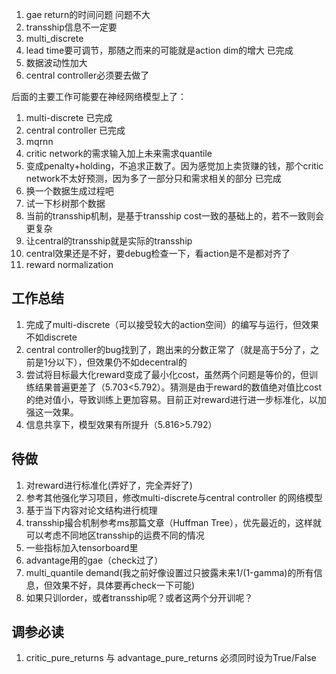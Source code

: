 1. gae return的时间问题  问题不大
2. transship信息不一定要
3. multi_discrete
4. lead time要可调节，那随之而来的可能就是action dim的增大  已完成
5. 数据波动性加大
6. central controller必须要去做了


后面的主要工作可能要在神经网络模型上了：
1. multi-discrete 已完成
2. central controller 已完成
3. mqrnn
4. critic network的需求输入加上未来需求quantile
5. 变成penalty+holding，不追求正数了。因为感觉加上卖货赚的钱，那个critic network不太好预测，因为多了一部分只和需求相关的部分  已完成
6. 换一个数据生成过程吧
7. 试一下杉树那个数据
8. 当前的transship机制，是基于transship cost一致的基础上的，若不一致则会更复杂
9. 让central的transship就是实际的transship
10. central效果还是不好，要debug检查一下，看action是不是都对齐了
11. reward normalization

## 工作总结
1. 完成了multi-discrete（可以接受较大的action空间）的编写与运行，但效果不如discrete
2. central controller的bug找到了，跑出来的分数正常了（就是高于5分了，之前是1分以下），但效果仍不如decentral的
3. 尝试将目标最大化reward变成了最小化cost，虽然两个问题是等价的，但训练结果普遍更差了（5.703<5.792）。猜测是由于reward的数值绝对值比cost的绝对值小，导致训练上更加容易。目前正对reward进行进一步标准化，以加强这一效果。
4. 信息共享下，模型效果有所提升（5.816>5.792）

## 待做
1. 对reward进行标准化(弄好了，完全弄好了)
2. 参考其他强化学习项目，修改multi-discrete与central controller 的网络模型
3. 基于当下内容对论文结构进行梳理
4. transship撮合机制参考ms那篇文章（Huffman Tree），优先最近的，这样就可以考虑不同地区transship的运费不同的情况
5. 一些指标加入tensorboard里
6. advantage用的gae（check过了）
7. multi_quantile demand(我之前好像设置过只披露未来1/(1-gamma)的所有信息，但效果不好，具体要再check一下可能)
8. 如果只训order，或者transship呢？或者这两个分开训呢？

## 调参必读
1. critic_pure_returns 与 advantage_pure_returns 必须同时设为True/False